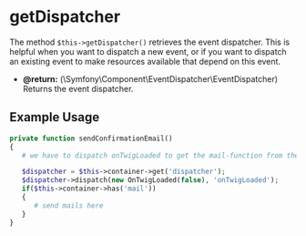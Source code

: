 # getDispatcher

The method `$this->getDispatcher()` retrieves the event dispatcher. This is helpful when you want to dispatch a new event, or if you want to dispatch an existing event to make resources available that depend on this event. 

* **@return:** (\Symfony\Component\EventDispatcher\EventDispatcher) Returns the event dispatcher.

## Example Usage

```php
private function sendConfirmationEmail()
{
   # we have to dispatch onTwigLoaded to get the mail-function from the email plugin into the container

   $dispatcher = $this->container->get('dispatcher');
   $dispatcher->dispatch(new OnTwigLoaded(false), 'onTwigLoaded');
   if($this->container->has('mail'))
   {
      # send mails here
   }
}
```


